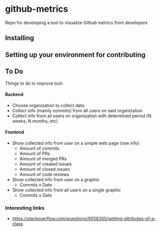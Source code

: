 # github-metrics

Repo for developing a tool to visualize Github metrics from developers

## Installing



## Setting up your environment for contributing



## To Do

Things to do to improve tool:

#### Backend

- Choose organization to collect data
- Collect info (mainly commits) from all users on said organization
- Collect info from all users on organization with determined period (N weeks, N months, etc)

#### Frontend

- Show collected info from user on a simple web page (raw info)
  - Amount of commits
  - Amount of PRs
  - Amount of merged PRs 
  - Amount of created issues
  - Amount of closed issues
  - Amount of code reviews
- Show collected info from user on a graphic 
  - Commits x Date
- Show collected info from all users on a single graphic 
  - Commits x Date

### Interesting links

- https://stackoverflow.com/questions/9058305/getting-attributes-of-a-class